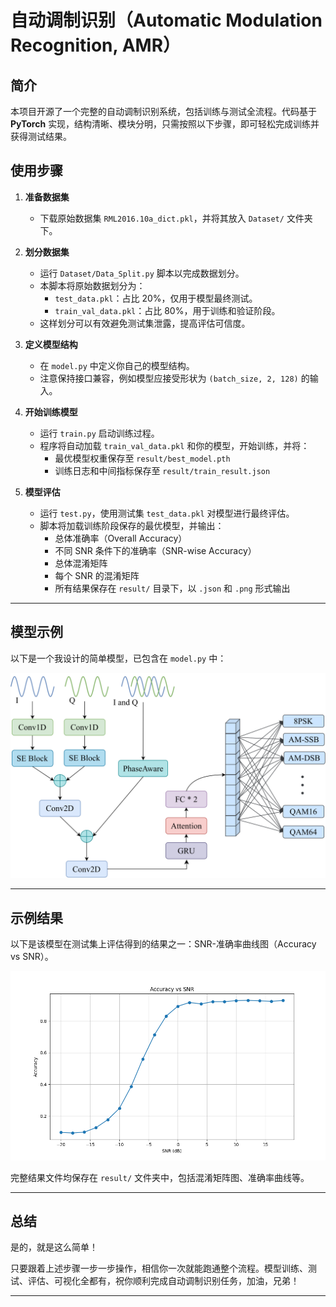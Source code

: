 # 自动调制识别（Automatic Modulation Recognition, AMR）

## 简介
本项目开源了一个完整的自动调制识别系统，包括训练与测试全流程。代码基于 **PyTorch** 实现，结构清晰、模块分明，只需按照以下步骤，即可轻松完成训练并获得测试结果。

## 使用步骤

1. **准备数据集**
   - 下载原始数据集 `RML2016.10a_dict.pkl`，并将其放入 `Dataset/` 文件夹下。

2. **划分数据集**
   - 运行 `Dataset/Data_Split.py` 脚本以完成数据划分。
   - 本脚本将原始数据划分为：
     - `test_data.pkl`：占比 20%，仅用于模型最终测试。
     - `train_val_data.pkl`：占比 80%，用于训练和验证阶段。
   - 这样划分可以有效避免测试集泄露，提高评估可信度。

3. **定义模型结构**
   - 在 `model.py` 中定义你自己的模型结构。
   - 注意保持接口兼容，例如模型应接受形状为 `(batch_size, 2, 128)` 的输入。

4. **开始训练模型**
   - 运行 `train.py` 启动训练过程。
   - 程序将自动加载 `train_val_data.pkl` 和你的模型，开始训练，并将：
     - 最优模型权重保存至 `result/best_model.pth`
     - 训练日志和中间指标保存至 `result/train_result.json`

5. **模型评估**
   - 运行 `test.py`，使用测试集 `test_data.pkl` 对模型进行最终评估。
   - 脚本将加载训练阶段保存的最优模型，并输出：
     - 总体准确率（Overall Accuracy）
     - 不同 SNR 条件下的准确率（SNR-wise Accuracy）
     - 总体混淆矩阵
     - 每个 SNR 的混淆矩阵
     - 所有结果保存在 `result/` 目录下，以 `.json` 和 `.png` 形式输出

---

## 模型示例

以下是一个我设计的简单模型，已包含在 `model.py` 中：

![model](img/model.svg)

---

## 示例结果

以下是该模型在测试集上评估得到的结果之一：SNR-准确率曲线图（Accuracy vs SNR）。

![result](result/snr_accuracy_curve.png)

完整结果文件均保存在 `result/` 文件夹中，包括混淆矩阵图、准确率曲线等。

---

## 总结

是的，就是这么简单！

只要跟着上述步骤一步一步操作，相信你一次就能跑通整个流程。模型训练、测试、评估、可视化全都有，祝你顺利完成自动调制识别任务，加油，兄弟！

---

